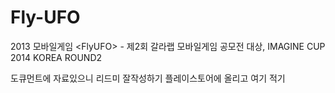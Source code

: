 # Fly-UFO
2013 모바일게임 &lt;FlyUFO> - 제2회 갈라랩 모바일게임 공모전 대상, IMAGINE CUP 2014 KOREA ROUND2

도큐먼트에 자료있으니 리드미 잘작성하기
플레이스토어에 올리고 여기 적기